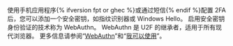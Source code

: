使用手机应用程序{% ifversion fpt or ghec %}或通过短信{% endif %}配置 2FA 后，您可以添加一个安全密钥，如指纹识别器或 Windows Hello。 启用安全密钥身份验证的技术称为 WebAuthn。 WebAuthn 是 U2F 的继承者，适用于所有现代浏览器。 更多信息请参阅“[WebAuthn](https://webauthn.guide/)”和“[我可以使用](https://caniuse.com/#search=webauthn)”。
